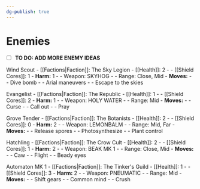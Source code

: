 ```yaml
---
dg-publish: true
---
```

# Enemies
- [ ] **TO DO: ADD MORE ENEMY IDEAS**

Wind Scout
	- [[Factions|Faction]]: The Sky Legion
	- [[Health]]: 2
		- - [[Shield Cores]]: 1
	- **Harm:** 1
		- - Weapon: SKYHOG
		- - Range: Close, Mid
	- **Moves:**
		- - Dive bomb
		- - Arial maneuvers
		- - Escape to the skies

Evangelist
	- [[Factions|Faction]]: The Republic
	- [[Health]]: 1
		- - [[Shield Cores]]: 2
	- **Harm:** 1
		- - Weapon: HOLY WATER
		- - Range: Mid
	- **Moves:**
		- - Curse
		- - Call out
		- - Pray

Grove Tender
	- [[Factions|Faction]]: The Botanists
	- [[Health]]: 2
		- - [[Shield Cores]]: 0
	- **Harm:** 2
		- - Weapon: LEMONBALM
		- - Range: Mid, Far
	- **Moves:**
		- - Release spores
		- - Photosynthesize
		- - Plant control

Hatchling
	- [[Factions|Faction]]: The Crow Cult
	- [[Health]]: 2
		- - [[Shield Cores]]: 1
	- **Harm:** 2
		- - Weapon: BEAK MK 1
		- - Range: Close, Mid
	- **Moves:**
		- - Caw
		- - Flight
		- - Beady eyes

Automaton MK 1
	- [[Factions|Faction]]: The Tinker's Guild
	- [[Health]]: 1
		- - [[Shield Cores]]: 3
	- **Harm:** 2
		- - Weapon: PNEUMATIC 
		- - Range: Mid
	- **Moves:**
		- - Shift gears
		- - Common mind
		- - Crush